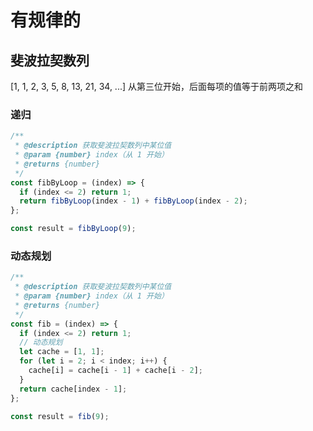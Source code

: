 # 有规律的

## 斐波拉契数列

[1, 1, 2, 3, 5, 8, 13, 21, 34, ...] 从第三位开始，后面每项的值等于前两项之和

### 递归

```js
/**
 * @description 获取斐波拉契数列中某位值
 * @param {number} index（从 1 开始）
 * @returns {number}
 */
const fibByLoop = (index) => {
  if (index <= 2) return 1;
  return fibByLoop(index - 1) + fibByLoop(index - 2);
};

const result = fibByLoop(9);
```

### 动态规划

```js
/**
 * @description 获取斐波拉契数列中某位值
 * @param {number} index（从 1 开始）
 * @returns {number}
 */
const fib = (index) => {
  if (index <= 2) return 1;
  // 动态规划
  let cache = [1, 1];
  for (let i = 2; i < index; i++) {
    cache[i] = cache[i - 1] + cache[i - 2];
  }
  return cache[index - 1];
};

const result = fib(9);
```
